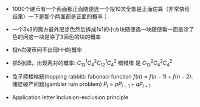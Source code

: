 + 1000个硬币有一个两面都正面随便选一个投10次全部是正面估算（非常快给结果）一下是那个两面都是正面的概率；

+ 一个3x3的魔方最外层涂色然后拆成1x1的小方块随便选一块随便看一面是涂了色的问这一块是染了3面色的块的概率

+ 投n次硬币问不出现HH的概率

+ 抓5张牌，出现两对的概率:
  $C_{13}^1 C_4^2 C_{12}^1 C_4^2$ 错错错
  是 $C_{13}^2 C_4^2 C_4^2$ 

+ 兔子爬楼梯题(hopping rabbit): fabonaci function $f(n)=f(n-1)+f(n-2)$.
  赌徒破产问题(gambler ruin problem) $P_i=pP_{i-1}+qP_{i+1}$

+ Application letter
  Inclusion-exclusion principle